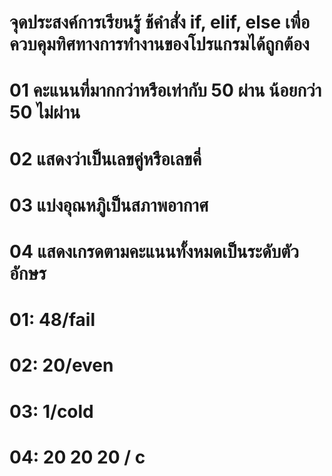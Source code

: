 # จุดประสงค์การเรียนรู้ ช้คำสั่ง if, elif, else เพื่อควบคุมทิศทางการทำงานของโปรแกรมได้ถูกต้อง
# 01 คะแนนที่มากกว่าหรือเท่ากับ 50 ผ่าน น้อยกว่า 50 ไม่ผ่าน
# 02 แสดงว่าเป็นเลขคู่หรือเลขคี่
# 03 แบ่งอุณหภูิเป็นสภาพอากาศ
# 04 แสดงเกรดตามคะแนนทั้งหมดเป็นระดับตัวอักษร
# 01: 48/fail
# 02: 20/even
# 03: 1/cold
# 04: 20 20 20 / c